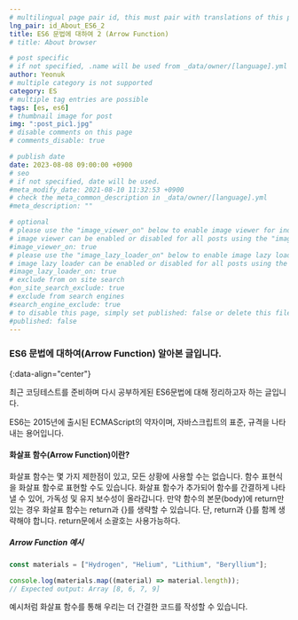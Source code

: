 ```yaml
---
# multilingual page pair id, this must pair with translations of this page. (This name must be unique)
lng_pair: id_About_ES6_2
title: ES6 문법에 대하여 2 (Arrow Function)
# title: About browser

# post specific
# if not specified, .name will be used from _data/owner/[language].yml
author: Yeonuk
# multiple category is not supported
category: ES
# multiple tag entries are possible
tags: [es, es6]
# thumbnail image for post
img: ":post_pic1.jpg"
# disable comments on this page
# comments_disable: true

# publish date
date: 2023-08-08 09:00:00 +0900
# seo
# if not specified, date will be used.
#meta_modify_date: 2021-08-10 11:32:53 +0900
# check the meta_common_description in _data/owner/[language].yml
#meta_description: ""

# optional
# please use the "image_viewer_on" below to enable image viewer for individual pages or posts (_posts/ or [language]/_posts folders).
# image viewer can be enabled or disabled for all posts using the "image_viewer_posts: true" setting in _data/conf/main.yml.
#image_viewer_on: true
# please use the "image_lazy_loader_on" below to enable image lazy loader for individual pages or posts (_posts/ or [language]/_posts folders).
# image lazy loader can be enabled or disabled for all posts using the "image_lazy_loader_posts: true" setting in _data/conf/main.yml.
#image_lazy_loader_on: true
# exclude from on site search
#on_site_search_exclude: true
# exclude from search engines
#search_engine_exclude: true
# to disable this page, simply set published: false or delete this file
#published: false
---
```


<!-- outline-start -->

### ES6 문법에 대하여(Arrow Function) 알아본 글입니다.

{:data-align="center"}

<!-- outline-end -->

최근 코딩테스트를 준비하며 다시 공부하게된 ES6문법에 대해 정리하고자 하는 글입니다.

ES6는 2015년에 출시된 ECMAScript의 약자이며, 자바스크립트의 표준, 규격을 나타내는 용어입니다.

#### 화살표 함수(Arrow Function)이란?

화살표 함수는 몇 가지 제한점이 있고, 모든 상황에 사용할 수는 없습니다.
함수 표현식을 화살표 함수로 표현할 수도 있습니다.
화살표 함수가 추가되어 함수를 간결하게 나타낼 수 있어, 가독성 및 유지 보수성이 올라갑니다.
만약 함수의 본문(body)에 return만 있는 경우 화살표 함수는 return과 {}를 생략할 수 있습니다. 단, return과 {}를 함께 생략해야 합니다.
return문에서 소괄호는 사용가능하다.

##### Arrow Function 예시

```javascript
const materials = ["Hydrogen", "Helium", "Lithium", "Beryllium"];

console.log(materials.map((material) => material.length));
// Expected output: Array [8, 6, 7, 9]
```

예시처럼 화살표 함수를 통해 우리는 더 간결한 코드를 작성할 수 있습니다.
